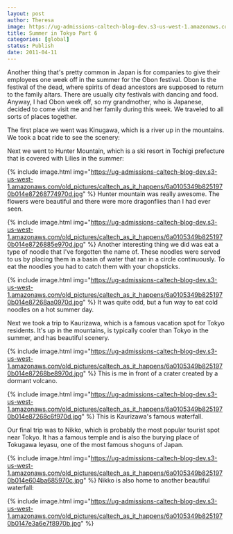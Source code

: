 ```yaml
---
layout: post
author: Theresa
image: https://ug-admissions-caltech-blog-dev.s3-us-west-1.amazonaws.com/old_pictures/caltech_as_it_happens/6a0105349b8251970b014e604b9d6e970c.jpg
title: Summer in Tokyo Part 6
categories: [global]
status: Publish
date: 2011-04-11
---
```


Another thing that's pretty common in Japan is for companies to give their employees one week off in the summer for the Obon festival. Obon is the festival of the dead, where spirits of dead ancestors are supposed to return to the family altars. There are usually city festivals with dancing and food. Anyway, I had Obon week off, so my grandmother, who is Japanese, decided to come visit me and her family during this week. We traveled to all sorts of places together.

The first place we went was Kinugawa, which is a river up in the mountains. We took a boat ride to see the scenery:

Next we went to Hunter Mountain, which is a ski resort in Tochigi prefecture that is covered with Lilies in the summer:


{% include image.html img="https://ug-admissions-caltech-blog-dev.s3-us-west-1.amazonaws.com/old_pictures/caltech_as_it_happens/6a0105349b8251970b014e87268774970d.jpg" %}
Hunter mountain was really awesome. The flowers were beautiful and there were more dragonflies than I had ever seen.


{% include image.html img="https://ug-admissions-caltech-blog-dev.s3-us-west-1.amazonaws.com/old_pictures/caltech_as_it_happens/6a0105349b8251970b014e8726885e970d.jpg" %}
Another interesting thing we did was eat a type of noodle that I've forgotten the name of. These noodles were served to us by placing them in a basin of water that ran in a circle continuously. To eat the noodles you had to catch them with your chopsticks.


{% include image.html img="https://ug-admissions-caltech-blog-dev.s3-us-west-1.amazonaws.com/old_pictures/caltech_as_it_happens/6a0105349b8251970b014e87268aa0970d.jpg" %}
It was quite odd, but a fun way to eat cold noodles on a hot summer day.

Next we took a trip to Kaurizawa, which is a famous vacation spot for Tokyo residents. It's up in the mountains, is typically cooler than Tokyo in the summer, and has beautiful scenery.


{% include image.html img="https://ug-admissions-caltech-blog-dev.s3-us-west-1.amazonaws.com/old_pictures/caltech_as_it_happens/6a0105349b8251970b014e87268be8970d.jpg" %}
This is me in front of a crater created by a dormant volcano.


{% include image.html img="https://ug-admissions-caltech-blog-dev.s3-us-west-1.amazonaws.com/old_pictures/caltech_as_it_happens/6a0105349b8251970b014e87268c6f970d.jpg" %}
This is Kaurizawa's famous waterfall.

Our final trip was to Nikko, which is probably the most popular tourist spot near Tokyo. It has a famous temple and is also the burying place of Tokugawa Ieyasu, one of the most famous shoguns of Japan.


{% include image.html img="https://ug-admissions-caltech-blog-dev.s3-us-west-1.amazonaws.com/old_pictures/caltech_as_it_happens/6a0105349b8251970b014e604ba685970c.jpg" %}
Nikko is also home to another beautiful waterfall:


{% include image.html img="https://ug-admissions-caltech-blog-dev.s3-us-west-1.amazonaws.com/old_pictures/caltech_as_it_happens/6a0105349b8251970b0147e3a6e7f8970b.jpg" %}
